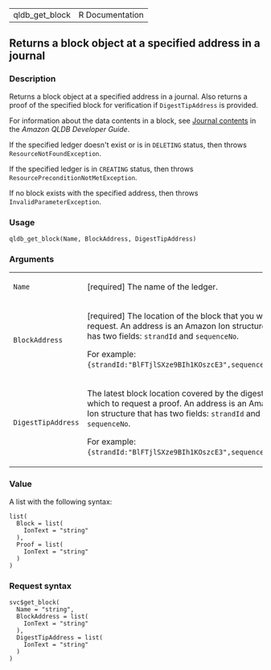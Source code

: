 <table style="width: 100%;">
<tbody>
<tr class="odd">
<td>qldb_get_block</td>
<td style="text-align: right;">R Documentation</td>
</tr>
</tbody>
</table>

## Returns a block object at a specified address in a journal

### Description

Returns a block object at a specified address in a journal. Also returns
a proof of the specified block for verification if `DigestTipAddress` is
provided.

For information about the data contents in a block, see [Journal
contents](https://docs.aws.amazon.com/qldb/latest/developerguide/journal-contents.html)
in the *Amazon QLDB Developer Guide*.

If the specified ledger doesn't exist or is in `DELETING` status, then
throws `ResourceNotFoundException`.

If the specified ledger is in `CREATING` status, then throws
`ResourcePreconditionNotMetException`.

If no block exists with the specified address, then throws
`InvalidParameterException`.

### Usage

    qldb_get_block(Name, BlockAddress, DigestTipAddress)

### Arguments

<table>
<colgroup>
<col style="width: 35%" />
<col style="width: 65%" />
</colgroup>
<tbody>
<tr class="odd">
<td><code id="qldb_get_block_:_Name">Name</code></td>
<td><p>[required] The name of the ledger.</p></td>
</tr>
<tr class="even">
<td><code id="qldb_get_block_:_BlockAddress">BlockAddress</code></td>
<td><p>[required] The location of the block that you want to request. An
address is an Amazon Ion structure that has two fields:
<code>strandId</code> and <code>sequenceNo</code>.</p>
<p>For example: <code
style="white-space: pre;">⁠{strandId:"BlFTjlSXze9BIh1KOszcE3",sequenceNo:14}⁠</code>.</p></td>
</tr>
<tr class="odd">
<td><code
id="qldb_get_block_:_DigestTipAddress">DigestTipAddress</code></td>
<td><p>The latest block location covered by the digest for which to
request a proof. An address is an Amazon Ion structure that has two
fields: <code>strandId</code> and <code>sequenceNo</code>.</p>
<p>For example: <code
style="white-space: pre;">⁠{strandId:"BlFTjlSXze9BIh1KOszcE3",sequenceNo:49}⁠</code>.</p></td>
</tr>
</tbody>
</table>

### Value

A list with the following syntax:

    list(
      Block = list(
        IonText = "string"
      ),
      Proof = list(
        IonText = "string"
      )
    )

### Request syntax

    svc$get_block(
      Name = "string",
      BlockAddress = list(
        IonText = "string"
      ),
      DigestTipAddress = list(
        IonText = "string"
      )
    )
